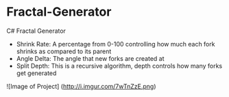 # Fractal-Generator
C# Fractal Generator

* Shrink Rate: A percentage from 0-100 controlling how much each fork shrinks as compared to its parent
* Angle Delta: The angle that new forks are created at
* Split Depth: This is a recursive algorithm, depth controls how many forks get generated

![Image of Project]
(http://i.imgur.com/7wTnZzE.png)
